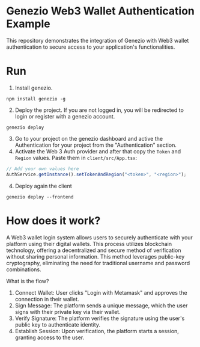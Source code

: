 # Genezio Web3 Wallet Authentication Example

This repository demonstrates the integration of Genezio with Web3 wallet authentication to secure access to your application's functionalities.

# Run

1. Install genezio.

```
npm install genezio -g
```

2. Deploy the project. If you are not logged in, you will be redirected to login or register with a genezio account.

```
genezio deploy
```

3. Go to your project on the genezio dashboard and active the Authentication for your project from the "Authentication" section. 
4. Activate the Web 3 Auth provider and after that copy the `Token` and `Region` values. Paste them in `client/src/App.tsx`:

```typescript
// Add your own values here
AuthService.getInstance().setTokenAndRegion("<token>", "<region>");
```

4. Deploy again the client

```
genezio deploy --frontend
```

# How does it work?

A Web3 wallet login system allows users to securely authenticate with your platform using their digital wallets. This process utilizes blockchain technology, offering a decentralized and secure method of verification without sharing personal information. This method leverages public-key cryptography, eliminating the need for traditional username and password combinations.

What is the flow?

1. Connect Wallet: User clicks "Login with Metamask" and approves the connection in their wallet.
2. Sign Message: The platform sends a unique message, which the user signs with their private key via their wallet.
3. Verify Signature: The platform verifies the signature using the user's public key to authenticate identity.
4. Establish Session: Upon verification, the platform starts a session, granting access to the user.

